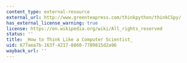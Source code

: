 ```yaml
---
content_type: external-resource
external_url: http://www.greenteapress.com/thinkpython/thinkCSpy/
has_external_license_warning: true
license: https://en.wikipedia.org/wiki/All_rights_reserved
status: ''
title: _How to Think Like a Computer Scientist_
uid: 677aea7b-163f-4217-8860-7789815d2a96
wayback_url: ''
---
```

